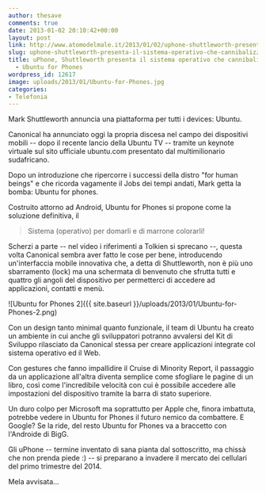 ```yaml
---
author: thesave
comments: true
date: 2013-01-02 20:10:42+00:00
layout: post
link: http://www.atomodelmale.it/2013/01/02/uphone-shuttleworth-presenta-il-sistema-operativo-che-cannibalizzera-liphone/
slug: uphone-shuttleworth-presenta-il-sistema-operativo-che-cannibalizzera-liphone
title: uPhone, Shuttleworth presenta il sistema operativo che cannibalizzerà l'iPhone
  - Ubuntu for Phones
wordpress_id: 12617
image: uploads/2013/01/Ubuntu-for-Phones.jpg
categories:
- Telefonia
---
```


Mark Shuttleworth annuncia una piattaforma per tutti i devices: Ubuntu.

Canonical ha annunciato oggi la propria discesa nel campo dei dispositivi mobili -- dopo il recente lancio della Ubuntu TV -- tramite un keynote virtuale sul sito ufficiale ubuntu.com presentato dal multimilionario sudafricano.

Dopo un introduzione che ripercorre i successi della distro "for human beings" e che ricorda vagamente il Jobs dei tempi andati, Mark getta la bomba: Ubuntu for phones.

Costruito attorno ad Android, Ubuntu for Phones si propone come la soluzione definitiva, il

<blockquote>Sistema (operativo) per domarli
e di marrone colorarli!</blockquote>

Scherzi a parte -- nel video i riferimenti a Tolkien si sprecano --, questa volta Canonical sembra aver fatto le cose per bene, introducendo un'interfaccia mobile innovativa che, a detta di Shuttleworth, non è più uno sbarramento (lock) ma una schermata di benvenuto che sfrutta tutti e quattro gli angoli del dispositivo per permetterci di accedere ad applicazioni, contatti e menù.

![Ubuntu for Phones 2]({{ site.baseurl }}/uploads/2013/01/Ubuntu-for-Phones-2.png)

Con un design tanto minimal quanto funzionale, il team di Ubuntu ha creato un ambiente in cui anche gli sviluppatori potranno avvalersi del Kit di Sviluppo rilasciato da Canonical stessa per creare applicazioni integrate col sistema operativo ed il Web.

Con gestures che fanno impallidire il Cruise di Minority Report, il passaggio da un applicazione all'altra diventa semplice come sfogliare le pagine di un libro, così come l'incredibile velocità con cui è possibile accedere alle impostazioni del dispositivo tramite la barra di stato superiore.

Un duro colpo per Microsoft ma soprattutto per Apple che, finora imbattuta, potrebbe vedere in Ubuntu for Phones il futuro nemico da combattere. E Google? Se la ride, del resto Ubuntu for Phones va a braccetto con l'Androide di BigG.

Gli uPhone -- termine inventato di sana pianta dal sottoscritto, ma chissà che non prenda piede :) -- si preparano a invadere il mercato dei cellulari del primo trimestre del 2014.

Mela avvisata...

